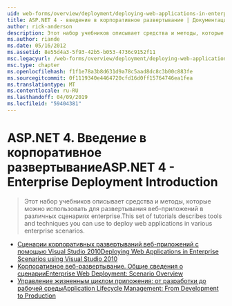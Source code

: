 ```yaml
---
uid: web-forms/overview/deployment/deploying-web-applications-in-enterprise-scenarios/index
title: ASP.NET 4 - введение в корпоративное развертывание | Документация Майкрософт
author: rick-anderson
description: Этот набор учебников описывает средства и методы, которые можно использовать для развертывания веб-приложений в различных сценариях enterprise.
ms.author: riande
ms.date: 05/16/2012
ms.assetid: 8e55d4a3-5f93-42b5-b053-4736c9152f11
msc.legacyurl: /web-forms/overview/deployment/deploying-web-applications-in-enterprise-scenarios
msc.type: chapter
ms.openlocfilehash: f1f1e78a3b8d631d9a78c5aad8dc8c3b00c883fe
ms.sourcegitcommit: 0f1119340e4464720cfd16d0ff15764746ea1fea
ms.translationtype: MT
ms.contentlocale: ru-RU
ms.lasthandoff: 04/09/2019
ms.locfileid: "59404381"
---
```

# <a name="aspnet-4---enterprise-deployment-introduction"></a><span data-ttu-id="9eb18-103">ASP.NET 4. Введение в корпоративное развертывание</span><span class="sxs-lookup"><span data-stu-id="9eb18-103">ASP.NET 4 - Enterprise Deployment Introduction</span></span>

> <span data-ttu-id="9eb18-104">Этот набор учебников описывает средства и методы, которые можно использовать для развертывания веб-приложений в различных сценариях enterprise.</span><span class="sxs-lookup"><span data-stu-id="9eb18-104">This set of tutorials describes tools and techniques you can use to deploy web applications in various enterprise scenarios.</span></span>


- [<span data-ttu-id="9eb18-105">Сценарии корпоративных развертываний веб-приложений с помощью Visual Studio 2010</span><span class="sxs-lookup"><span data-stu-id="9eb18-105">Deploying Web Applications in Enterprise Scenarios using Visual Studio 2010</span></span>](deploying-web-applications-in-enterprise-scenarios.md)
- [<span data-ttu-id="9eb18-106">Корпоративное веб-развертывание. Общие сведения о сценарии</span><span class="sxs-lookup"><span data-stu-id="9eb18-106">Enterprise Web Deployment: Scenario Overview</span></span>](enterprise-web-deployment-scenario-overview.md)
- [<span data-ttu-id="9eb18-107">Управление жизненным циклом приложения: от разработки до рабочей среды</span><span class="sxs-lookup"><span data-stu-id="9eb18-107">Application Lifecycle Management: From Development to Production</span></span>](application-lifecycle-management-from-development-to-production.md)
